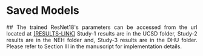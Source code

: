 # Saved Models

<p align="justify" markdown="1">
## The trained ResNet18's parameters can be accessed from the url located at <a href="https://drive.google.com/drive/folders/14DCaKJtlSc_1NCqbh26JfVVMAK9VdRKx?usp=sharing">[RESULTS-LINK]</a> Study-1 results are in the UCSD folder, Study-2 results are in the NEH folder and, Study-3 results are in the DHU folder. Please refer to Section III in the manuscript for implementation details.
</p>



